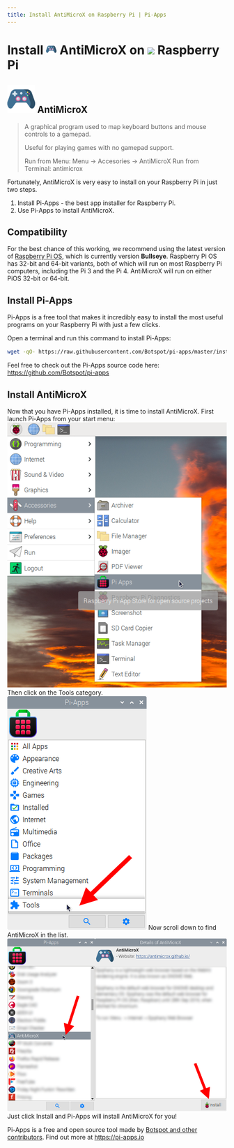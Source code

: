 ```yaml
---
title: Install AntiMicroX on Raspberry Pi | Pi-Apps
---
```

<div class="simple-install-content content">

# Install <img src="/img/app-icons/AntiMicroX/icon-64.png" height=24> AntiMicroX on <img src=https://www.vectorlogo.zone/logos/raspberrypi/raspberrypi-icon.svg height=24> Raspberry Pi

## <img src="/img/app-icons/AntiMicroX/icon-64.png"> AntiMicroX
> A graphical program used to map keyboard buttons and mouse controls to a gamepad.
> 
> Useful for playing games with no gamepad support.
> 
> Run from Menu: Menu -> Accesories -> AntiMicroX
> Run from Terminal: antimicrox

Fortunately, AntiMicroX is very easy to install on your Raspberry Pi in just two steps.
1. Install Pi-Apps - the best app installer for Raspberry Pi.
2. Use Pi-Apps to install AntiMicroX.
</div>
<div class="simple-install-content content">

## Compatibility
For the best chance of this working, we recommend using the latest version of [Raspberry Pi OS](https://www.raspberrypi.com/software/), which is currently version **Bullseye**.
Raspberry Pi OS has 32-bit and 64-bit variants, both of which will run on most Raspberry Pi computers, including the Pi 3 and the Pi 4.
AntiMicroX will run on either PiOS 32-bit or 64-bit.
</div>
<div class="simple-install-content content">

## Install Pi-Apps

Pi-Apps is a free tool that makes it incredibly easy to install the most useful programs on your Raspberry Pi with just a few clicks.

Open a terminal and run this command to install Pi-Apps:
```bash
wget -qO- https://raw.githubusercontent.com/Botspot/pi-apps/master/install | bash
```
Feel free to check out the Pi-Apps source code here: https://github.com/Botspot/pi-apps
</div>
<div class="simple-install-content content">

## Install AntiMicroX

Now that you have Pi-Apps installed, it is time to install AntiMicroX.
First launch Pi-Apps from your start menu:
<img src="/img/start-menu.png">
Then click on the Tools category.
<img src="/img/category-selections/Tools.png">
Now scroll down to find AntiMicroX in the list.
<img src="/img/app-icons/AntiMicroX/app-selection.png">
Just click Install and Pi-Apps will install AntiMicroX for you!
</div>
<div class="simple-install-content content">

Pi-Apps is a free and open source tool made by [Botspot and other contributors](/about/#contributors). Find out more at https://pi-apps.io
</div>
